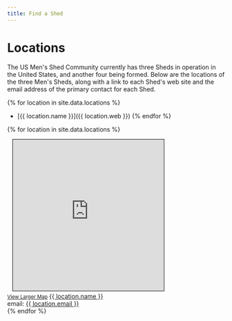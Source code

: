 ```yaml
---
title: Find a Shed
---
```

# Locations
The US Men's Shed Community currently has three Sheds in operation in the United States, and another four being formed. Below are the locations of the three Men's Sheds, along with a link to each Shed's web site and the email address of the primary contact for each Shed.

{% for location in site.data.locations %}
  *  [{{ location.name }}]({{ location.web }})
{% endfor %}

{% for location in site.data.locations %}
  <div>
    <iframe width="350" height="350" frameborder="0" scrolling="no" marginheight="0" marginwidth="0" src="https://www.openstreetmap.org/export/embed.html?mlat={{ location.lat }}&amp;mlon={{ location.long }}#map=12/{{ location.lat }}/{{ location.long }}" style="border: 1px solid black"></iframe><br/><small><a href="https://www.openstreetmap.org/?mlat={{ location.lat }}&amp;mlon={{ location.long }}#map=12/{{ location.lat }}/{{ location.long }}">View Larger Map</a></small>
    <a href="{{ location.web }}">{{ location.name }}</a><br />
    email: <a href="mailto:{{ location.email }}">{{ location.email }}</a><br />
  </div>
{% endfor %}
